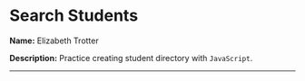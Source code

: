# Search Students


**Name:** Elizabeth Trotter

**Description:** Practice creating student directory with `JavaScript`.


---
